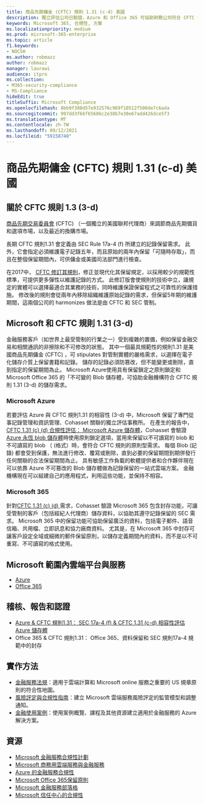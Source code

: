 ```yaml
---
title: 商品先期傭金 (CFTC) 規則 1.31 (c-d) 美國
description: 獨立評估公司已驗證，Azure 和 Office 365 可協助財務公司符合 CFTC 規則1.31 記錄保留和不可變的儲存需求。
keywords: Microsoft 365, 合規性, 方案
ms.localizationpriority: medium
ms.prod: microsoft-365-enterprise
ms.topic: article
f1.keywords:
- NOCSH
ms.author: robmazz
author: robmazz
manager: laurawi
audience: itpro
ms.collection:
- M365-security-compliance
- MS-Compliance
hideEdit: true
titleSuffix: Microsoft Compliance
ms.openlocfilehash: 8bb9f380d57e932576c969f10512f508de7c6ada
ms.sourcegitcommit: 997dd3f66f65686c2e38b7e30e67add426dce5f3
ms.translationtype: MT
ms.contentlocale: zh-TW
ms.lasthandoff: 09/12/2021
ms.locfileid: "59158740"
---
```

# <a name="commodity-futures-trading-commission-cftc-rule-131c-d-united-states"></a>商品先期傭金 (CFTC) 規則 1.31 (c-d) 美國

## <a name="about-cftc-rule-13c-d"></a>關於 CFTC 規則 1.3 (3-d) 

[商品先期交易委員會](https://www.cftc.gov/) (CFTC) （一個獨立的美國聯邦代理商）來調節商品先期備貨和選項市場，以及最近的換購市場。  
  
長期 CFTC 規則1.31 會定義由 SEC Rule 17a-4 (f) 所建立的記錄保留需求。 此外，它會指定必須維護電子記錄五年，而且原始的兩年內保留「可隨時存取」，而且在整個保留期間內，可供傭金或美國司法部門進行檢查。  
  
在2017中， [CFTC 修訂其規則](https://www.cftc.gov/sites/default/files/idc/groups/public/@lrfederalregister/documents/file/2017-11014a.pdf)，修正並現代化其保留規定，以採用較少的規範性標準，可提供更多彈性以維護記錄的方式。 此修訂版會使規則的技術中立，讓規定的實體可以選擇最適合其業務的技術，同時維護保證保留程式之可靠性的保護措施。 修改後的規則會從兩年內移除組織維護原始記錄的需求，但保留5年期的維護期間，這兩個公司的 harmonizes 做法是由 CFTC 和 SEC 管制。

## <a name="microsoft-and-cftc-rule-131c-d"></a>Microsoft 和 CFTC 規則 1.31 (3-d) 

金融服務客戶（如世界上最受管制的行業之一）受到複雜的置備，例如保留金融交易和相關通訊的非擦除和不可修改的狀態。 其中一個最具規範性的規則1.31 是美國商品先期傭金 (CFTC) ，可 stipulates 對管制實體的嚴格需求，以選擇在電子化儲存介質上保留書籍和記錄。 儲存的記錄必須防篡改，但不能變更或刪除，直到指定的保留期間為止。 Microsoft Azure使用具有保留鎖定之原則鎖定和 Microsoft Office 365 的「不可變的 Blob 儲存體，可協助金融機構符合 CFTC 規則 1.31 (3-d) 的儲存需求。

### <a name="microsoft-azure"></a>Microsoft Azure

若要評估 Azure 與 CFTC 規則1.31 的相容性 (3-d) 中，Microsoft 保留了專門從事記錄管理和資訊管理、Cohasset 關聯的獨立評估事務所。 在產生的報告中， [CFTC 1.31 (c)  (d) 合規性評估： Microsoft Azure 儲存體](https://azure.microsoft.com/resources/azure-immutable-storage-assessment-for-sec-17a-4f-by-cohasset/)，Cohasset 會驗證[Azure 永恆 blob 儲存體](/azure/storage/blobs/storage-blob-immutable-storage)時使用原則鎖定選項，當用來保留以不可讀寫的 blob 和不可讀寫的 blob （ (格式）時，會符合 CFTC 規則的原則型需求。 每個 Blob (記錄) 都會受到保護，無法進行修改、覆寫或刪除，直到必要的保留期間到期併發行任何關聯的合法保留期間為止。 具有敏感工作負載的軟體提供者和合作夥伴現在可以依靠 Azure 不可篡改的 Blob 儲存體做為記錄保留的一站式雲端方案。 金融機構現在可以組建自己的應用程式，利用這些功能，並保持不相容。

### <a name="microsoft-365"></a>Microsoft 365

針對[CFTC 1.31 (c)  (d) ](/microsoft-365/compliance/retention-regulatory-requirements#sec-17a-4f-finra-4511c-and-cftc-131c-d)需求，Cohasset 驗證 Microsoft 365 包含封存功能，可讓受管制的客戶（包括經紀人代理商）儲存資料，以協助其遵守記錄保留的 SEC 需求。 Microsoft 365 中的保留功能可協助保留廣泛的資料，包括電子郵件、語音信箱、共用檔、立即訊息和協力廠商資料。 尤其是，在 Microsoft 365 中封存可讓客戶設定全域或細微的郵件保留原則，以儲存定義期間內的資料，而不是以不可重寫、不可讀寫的格式使用。

## <a name="microsoft-in-scope-cloud-platforms--services"></a>Microsoft 範圍內雲端平台與服務

- [Azure](https://aka.ms/AzureCompliance)
- [Office 365](https://aka.ms/o365-compliance-framework)

## <a name="audits-reports-and-certificates"></a>稽核、報告和認證

- [Azure & CFTC 規則1.31： SEC 17a-4 (f) & CFTC 1.31 (c-d) 相容性評估 Azure 儲存體](https://azure.microsoft.com/resources/azure-immutable-storage-assessment-for-sec-17a-4f-by-cohasset/)
- Office 365 & CFTC 規則1.31： Office 365、資料保留和 SEC 規則17a-4 規範中的封存

## <a name="how-to-implement"></a>實作方法

- [金融服務法規](https://servicetrust.microsoft.com/ViewPage/TrustDocuments?command=Download&downloadType=Document&downloadId=5b483567-00b0-4d86-96ae-ee887dadb61c&docTab=6d000410-c9e9-11e7-9a91-892aae8839ad_Compliance_Guides)：適用于雲端計算和 Microsoft online 服務之重要的 US 規章原則的符合性地圖。
- [風險評定與合規性指南](https://aka.ms/RiskGovernanceGuide)：建立 Microsoft 雲端服務風險評定的監管模型和調整通知。
- [金融使用案例](/azure/industry/financial/)：使用案例概覽、課程及其他資源建立適用於金融服務的 Azure 解決方案。

## <a name="resources"></a>資源

- [Microsoft 金融服務合規性計劃](https://aka.ms/FSCP-Print)
- [Microsoft 商務用雲端服務與金融服務](https://www.microsoft.com/trustcenter/cloudservices/financialservices)
- [Azure 的金融服務合規性](https://azure.microsoft.com/resources/videos/azurecon-2015-financial-services-compliance-in-azure/)
- [Microsoft Office 365保留原則](/office365/securitycompliance/retention-policies)
- [Microsoft 金融服務部落格](https://techcommunity.microsoft.com/t5/Financial-Services-Blog/bg-p/FinancialServicesBlog)
- [Microsoft 信任中心的合規性](https://www.microsoft.com/trust-center/compliance/compliance-overview)
